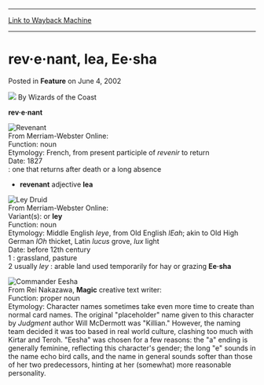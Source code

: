 
---
[Link to Wayback Machine](https://web.archive.org/web/20211016172357/https://magic.wizards.com/en/articles/archive/feature/rev%C2%B7e%C2%B7nant-lea-ee%C2%B7sha-2002-06-04)

[_metadata_:author]:- "Wizards of the Coast"
[_metadata_:description]:- "rev·e·nant From Merriam-Webster Online: Function: noun Etymology: French, from present participle of revenir to return Date: 1827 : one that returns after death or a long absence - revenant adjective lea From Merriam-Webster Online: Variant(s): or ley Function: noun Etymology: Middle English leye, from Old English lEah; akin to Old High German lOh thicket, Latin lucus grove,"
[_metadata_:generator]:- "Drupal 7 (http://drupal.org)"
[_metadata_:node]:- "636971"
[_metadata_:publish_date]:- "2002-06-04"
[_metadata_:source]:- "div-main-content"
[_metadata_:title]:- "rev·e·nant, lea, Ee·sha"
[_metadata_:wayback_capture_timestamp]:- "2021-10-16 17:23:57"
[_metadata_:wayback_raw_url]:- "https://web.archive.org/web/20211016172357id_/https://magic.wizards.com/en/articles/archive/feature/rev%C2%B7e%C2%B7nant-lea-ee%C2%B7sha-2002-06-04"
[_metadata_:wayback_url]:- "https://magic.wizards.com/en/articles/archive/feature/rev%C2%B7e%C2%B7nant-lea-ee%C2%B7sha-2002-06-04"
---


rev·e·nant, lea, Ee·sha
=======================



 Posted in **Feature**
 on June 4, 2002 






![](https://media.magic.wizards.com/styles/auth_small/public/images/person/wizards_author.jpg)
By Wizards of the Coast











**rev·e·nant**

![Revenant](http://gatherer.wizards.com/Handlers/Image.ashx?type=card&name=Revenant)  
 From Merriam-Webster Online:  
 Function: noun  
 Etymology: French, from present participle of *revenir* to return  
 Date: 1827  
 : one that returns after death or a long absence  
 - **revenant** adjective
 **lea**

![Ley Druid](http://gatherer.wizards.com/Handlers/Image.ashx?type=card&name=Ley+Druid)  
 From Merriam-Webster Online:  
 Variant(s): or **ley**  
 Function: noun  
 Etymology: Middle English *leye*, from Old English *lEah*; akin to Old High German *lOh* thicket, Latin *lucus* grove, *lux* light  
 Date: before 12th century  
 1 : grassland, pasture  
 2 usually *ley* : arable land used temporarily for hay or grazing
 **Ee·sha**

![Commander Eesha](http://gatherer.wizards.com/Handlers/Image.ashx?type=card&name=Commander+Eesha)  
 From Rei Nakazawa, **Magic** creative text writer:  
 Function: proper noun  
 Etymology: Character names sometimes take even more time to create than normal card names. The original "placeholder" name given to this character by *Judgment* author Will McDermott was "Killian." However, the naming team decided it was too based in real world culture, clashing too much with Kirtar and Teroh. "Eesha" was chosen for a few reasons: the "a" ending is generally feminine, reflecting this character's gender; the long "e" sounds in the name echo bird calls, and the name in general sounds softer than those of her two predecessors, hinting at her (somewhat) more reasonable personality.





